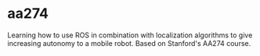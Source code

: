 # aa274

Learning how to use ROS in combination with localization algorithms to give increasing autonomy to a mobile robot. Based on Stanford's AA274 course.


